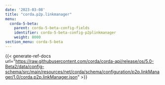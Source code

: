 ```yaml
---
date: '2023-03-08'
title: "corda.p2p.linkmanager"
menu:
  corda-5-beta:
    parent: corda-5-beta-config-fields
    identifier: corda-5-beta-config-p2plinkmanager
    weight: 8000
section_menu: corda-5-beta
---
```

{{< generate-ref-docs url="https://raw.githubusercontent.com/corda/corda-api/release/os/5.0-Beta2/data/config-schema/src/main/resources/net/corda/schema/configuration/p2p.linkManager/1.0/corda.p2p.linkManager.json" >}}